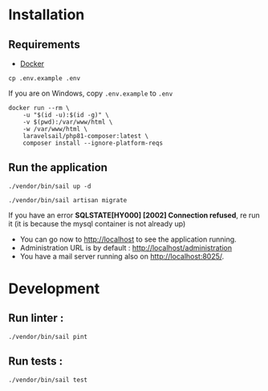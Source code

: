 # Installation

## Requirements

- [Docker](https://www.docker.com/)

```shell
cp .env.example .env
```

If you are on Windows, copy `.env.example` to `.env`

```shell
docker run --rm \
    -u "$(id -u):$(id -g)" \
    -v $(pwd):/var/www/html \
    -w /var/www/html \
    laravelsail/php81-composer:latest \
    composer install --ignore-platform-reqs
```

## Run the application

```shell
./vendor/bin/sail up -d
```

```shell
./vendor/bin/sail artisan migrate
```

If you have an error **SQLSTATE[HY000] [2002] Connection refused**, re run it (it is because the mysql container is not already up)

- You can go now to [http://localhost](http://localhost) to see the application running.
- Administration URL is by default : [http://localhost/administration](http://localhost/administration)
- You have a mail server running also on [http://localhost:8025/](http://localhost:8025/).

# Development

## Run linter :

````shell
./vendor/bin/sail pint
````

## Run tests :

````shell
./vendor/bin/sail test
````
